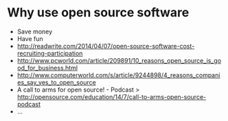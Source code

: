 # Why use open source software

* Save money
* Have fun
* http://readwrite.com/2014/04/07/open-source-software-cost-recruiting-participation
* http://www.pcworld.com/article/209891/10_reasons_open_source_is_good_for_business.html
* http://www.computerworld.com/s/article/9244898/4_reasons_companies_say_yes_to_open_source
* A call to arms for open source! - Podcast > http://opensource.com/education/14/7/call-to-arms-open-source-podcast
* ...